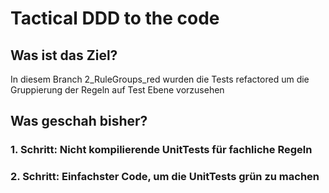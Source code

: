# Tactical DDD to the code

## Was ist das Ziel?
In diesem Branch 2_RuleGroups_red wurden die Tests refactored um die Gruppierung der Regeln auf Test Ebene vorzusehen

## Was geschah bisher?

### 1. Schritt: Nicht kompilierende UnitTests für fachliche Regeln

### 2. Schritt: Einfachster Code, um die UnitTests grün zu machen

